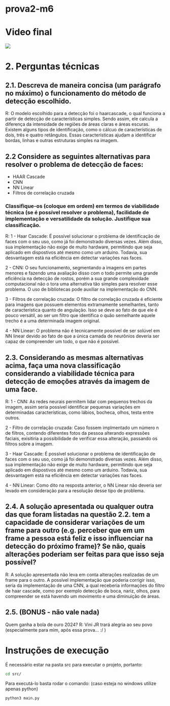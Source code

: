 # prova2-m6

# Video final 
![](/assets/video.gif)

# 2. Perguntas técnicas
## 2.1. Descreva de maneira concisa (um parágrafo no máximo) o funcionamento do método de detecção escolhido.
R: O modelo escolhido para a detecção foi o haarcascade, o qual funciona a partir de detecção de características simples. Sendo assim, ele calcula a diferença da intensidade de regiões de áreas claras e áreas escuras. Existem alguns tipos de identificação, como o cálcuo de características de dois, três e quatro retângulos. Essas características ajudam a identificar bordas, linhas e outras estruturas simples na imagem. 

## 2.2 Considere as seguintes alternativas para resolver o problema de detecção de faces:
- HAAR Cascade
- CNN
- NN Linear
- Filtros de correlação cruzada
### Classifique-os (coloque em ordem) em termos de viabilidade técnica (se é possível resolver o problema), facilidade de implementação e versatilidade da solução. Justifique sua classificação.

R: 
1 - Haar Cascade: É possível solucionar o problema de identificação de faces com o seu uso, como já foi demonstrado diversas vezes. Além disso, sua implementação não exige de muito hardware, permitindo que seja aplicado em dispostivos até mesmo como um arduino. Todavia, sua desvantagem está na eficiência em detectar variações nas faces.

2 - CNN: O seu funcionamento, segmentando a imagens em partes menores e fazendo uma avaliação disso com o todo permite uma grande eficiência na detecção de rostos, porém a sua grande complexidade computacional não o tora uma alternativa tão simples para resolver esse problema. O uso de bibliotecas pode auxiliar na implementação do CNN.

3 - Filtros de correlação cruzada: O filtro de correlação cruzada é eficiente para imagens que possuem elementos extramamente semelhantes, tanto de característica quanto de angulação. Isso se deve ao fato de que ele é pouco versátil, ao ser um filtro que identifica o quão semelhante aquele trecho é  a uma determinada imagem original.

4 - NN Linear: O problema não é tecnicamente possível de ser solúvel em NN linear devido ao fato de que a única camada de neurônios deveria ser capaz de compreender um todo, o que não é possível. 

## 2.3. Considerando as mesmas alternativas acima, faça uma nova classificação considerando a viabilidade técnica para detecção de emoções através da imagem de uma face.

R:
1 - CNN: As redes neurais permitem lidar com pequenos trechos da imagem, assim seria possível identificar pequenas variações em determinadas características, como lábios, bocheca, olhos, testa entre outros. 

2 - Filtro de correlação cruzada: Caso fossem implmentado um número n de filtros, contendo diferentes fotos da pessoa alterando expressões faciais, exisitiria a possibilidade de verificar essa alteração, passando os filtros sobre a imagem. 

3 - Haar Cascade: É possível solucionar o problema de identificação de faces com o seu uso, como já foi demonstrado diversas vezes. Além disso, sua implementação não exige de muito hardware, permitindo que seja aplicado em dispostivos até mesmo como um arduino. Todavia, sua desvantagem está na eficiência em detectar variações nas faces. 

4 - NN Linear: Como dito na resposta anterior, o NN Linear não deveria ser levado em consideração para a resolução desse tipo de problema.

## 2.4. A solução apresentada ou qualquer outra das que foram listadas na questão 2.2. tem a capacidade de considerar variações de um frame para outro (e.g. perceber que em um frame a pessoa está feliz e isso influenciar na detecção do próximo frame)? Se não, quais alterações poderiam ser feitas para que isso seja possível?
R: A solução apresentada não leva em conta alterações realizadas de um frame para o outro. A possível implementação que poderia corrigir isso, seria da implementação de uma CNN, a qual receberia informações do filtro de haar cascade, como por exemplo detecção de boca, nariz, olhos, para compreender se está havendo um movimento e uma diminuição de áreas.


## 2.5. (BONUS - não vale nada)
Quem ganha a bola de ouro 2024?
R: Vini JR trará alegria ao seu povo (especialmente para mim, após essa prova... :/ )

# Instruções de execução 

É necessário estar na pasta src para executar o projeto, portanto:
```bash 
cd src/
```

Para executá-lo basta rodar o comando: (caso esteja no windows utilize apenas python)
```bash
python3 main.py
```